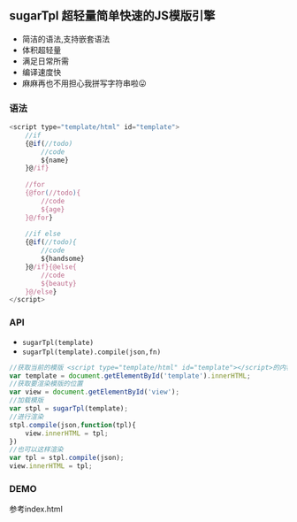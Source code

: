 ## sugarTpl 超轻量简单快速的JS模版引擎

+ 简洁的语法,支持嵌套语法
+ 体积超轻量
+ 满足日常所需
+ 编译速度快
+ 麻麻再也不用担心我拼写字符串啦:stuck_out_tongue:

### 语法

```javascript
<script type="template/html" id="template">
	//if
	{@if(//todo)
		//code
		${name}
	}@/if}
	
	//for
	{@for(//todo){
		//code
		${age}
	}@/for}
	
	//if else
	{@if(//todo){
		//code
		${handsome}
	}@/if}{@else{
		//code
		${beauty}
	}@/else}
</script>
```

### API
* `sugarTpl(template)`
* `sugarTpl(template).compile(json,fn)`

```javascript
//获取当前的模版 <script type="template/html" id="template"></script>的内容
var template = document.getElementById('template').innerHTML;
//获取要渲染模版的位置
var view = document.getElementById('view');
//加载模版
var stpl = sugarTpl(template);
//进行渲染
stpl.compile(json,function(tpl){
	view.innerHTML = tpl;
})
//也可以这样渲染
var tpl = stpl.compile(json);
view.innerHTML = tpl;
```
### DEMO
参考index.html
